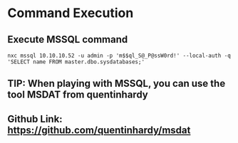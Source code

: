 # Command Execution

## Execute MSSQL command

    nxc mssql 10.10.10.52 -u admin -p 'm$$ql_S@_P@ssW0rd!' --local-auth -q 'SELECT name FROM master.dbo.sysdatabases;'

## TIP: When playing with MSSQL, you can use the tool MSDAT from quentinhardy

## Github Link: https://github.com/quentinhardy/msdat
